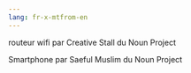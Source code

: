 ```yaml
---
lang: fr-x-mtfrom-en
---
```

routeur wifi par Creative Stall du Noun Project  

 Smartphone par Saeful Muslim du Noun Project  
